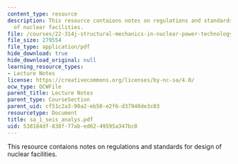 ```yaml
---
content_type: resource
description: This resource contaions notes on regulations and standards for design
  of nuclear facilities.
file: /courses/22-314j-structural-mechanics-in-nuclear-power-technology-fall-2006/538184df838f77abed6249595a347bc8_sa_1_seis_analys.pdf
file_size: 279554
file_type: application/pdf
hide_download: true
hide_download_original: null
learning_resource_types:
- Lecture Notes
license: https://creativecommons.org/licenses/by-nc-sa/4.0/
ocw_type: OCWFile
parent_title: Lecture Notes
parent_type: CourseSection
parent_uid: cf51c2a3-90a2-eb50-e2f6-d37940de3c03
resourcetype: Document
title: sa_1_seis_analys.pdf
uid: 538184df-838f-77ab-ed62-49595a347bc8
---
```

This resource contaions notes on regulations and standards for design of nuclear facilities.